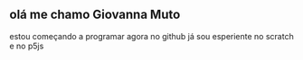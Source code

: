 ## olá me chamo Giovanna Muto
estou começando a programar agora no github 
já sou esperiente no scratch e no p5js 
